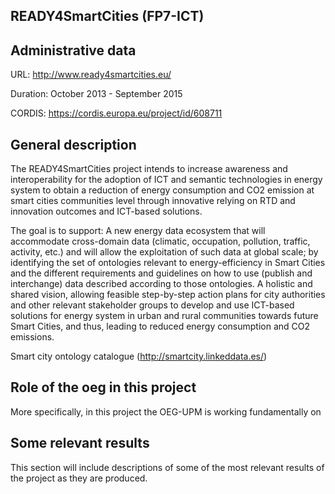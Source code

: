 ## READY4SmartCities (FP7-ICT)

## Administrative data
URL: http://www.ready4smartcities.eu/

Duration: October 2013 - September 2015

CORDIS: https://cordis.europa.eu/project/id/608711

## General description

The READY4SmartCities project intends to increase awareness and interoperability for the adoption of ICT and semantic technologies in energy system to obtain a reduction of energy consumption and CO2 emission at smart cities communities level through innovative relying on RTD and innovation outcomes and ICT-based solutions. 

The goal is to support: A new energy data ecosystem that will accommodate cross-domain data (climatic, occupation, pollution, traffic, activity, etc.) and will allow the exploitation of such data at global scale; by identifying the set of ontologies relevant to energy-efficiency in Smart Cities and the different requirements and guidelines on how to use (publish and interchange) data described according to those ontologies. A holistic and shared vision, allowing feasible step-by-step action plans for city authorities and other relevant stakeholder groups to develop and use ICT-based solutions for energy system in urban and rural communities towards future Smart Cities, and thus, leading to reduced energy consumption and CO2 emissions. 

Smart city ontology catalogue (http://smartcity.linkeddata.es/)



## Role of the oeg in this project
More specifically, in this project the OEG-UPM is working fundamentally on


## Some relevant results
This section will include descriptions of some of the most relevant results of the project as they are produced.

